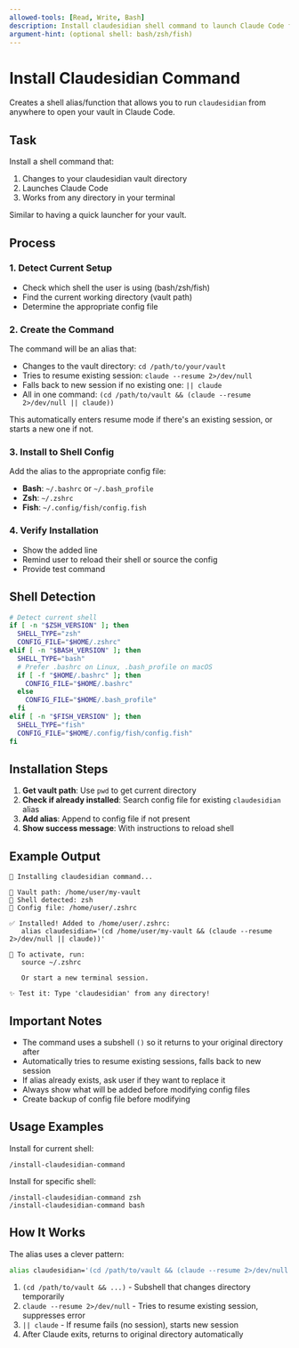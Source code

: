 ```yaml
---
allowed-tools: [Read, Write, Bash]
description: Install claudesidian shell command to launch Claude Code from anywhere
argument-hint: (optional shell: bash/zsh/fish)
---
```


# Install Claudesidian Command

Creates a shell alias/function that allows you to run `claudesidian` from anywhere
to open your vault in Claude Code.

## Task

Install a shell command that:
1. Changes to your claudesidian vault directory
2. Launches Claude Code
3. Works from any directory in your terminal

Similar to having a quick launcher for your vault.

## Process

### 1. **Detect Current Setup**

- Check which shell the user is using (bash/zsh/fish)
- Find the current working directory (vault path)
- Determine the appropriate config file

### 2. **Create the Command**

The command will be an alias that:
- Changes to the vault directory: `cd /path/to/your/vault`
- Tries to resume existing session: `claude --resume 2>/dev/null`
- Falls back to new session if no existing one: `|| claude`
- All in one command: `(cd /path/to/vault && (claude --resume 2>/dev/null || claude))`

This automatically enters resume mode if there's an existing session, or starts a new one if not.

### 3. **Install to Shell Config**

Add the alias to the appropriate config file:
- **Bash**: `~/.bashrc` or `~/.bash_profile`
- **Zsh**: `~/.zshrc`
- **Fish**: `~/.config/fish/config.fish`

### 4. **Verify Installation**

- Show the added line
- Remind user to reload their shell or source the config
- Provide test command

## Shell Detection

```bash
# Detect current shell
if [ -n "$ZSH_VERSION" ]; then
  SHELL_TYPE="zsh"
  CONFIG_FILE="$HOME/.zshrc"
elif [ -n "$BASH_VERSION" ]; then
  SHELL_TYPE="bash"
  # Prefer .bashrc on Linux, .bash_profile on macOS
  if [ -f "$HOME/.bashrc" ]; then
    CONFIG_FILE="$HOME/.bashrc"
  else
    CONFIG_FILE="$HOME/.bash_profile"
  fi
elif [ -n "$FISH_VERSION" ]; then
  SHELL_TYPE="fish"
  CONFIG_FILE="$HOME/.config/fish/config.fish"
fi
```

## Installation Steps

1. **Get vault path**: Use `pwd` to get current directory
2. **Check if already installed**: Search config file for existing `claudesidian` alias
3. **Add alias**: Append to config file if not present
4. **Show success message**: With instructions to reload shell

## Example Output

```
🔧 Installing claudesidian command...

📁 Vault path: /home/user/my-vault
🐚 Shell detected: zsh
📝 Config file: /home/user/.zshrc

✅ Installed! Added to /home/user/.zshrc:
   alias claudesidian='(cd /home/user/my-vault && (claude --resume 2>/dev/null || claude))'

🔄 To activate, run:
   source ~/.zshrc

   Or start a new terminal session.

✨ Test it: Type 'claudesidian' from any directory!
```

## Important Notes

- The command uses a subshell `()` so it returns to your original directory after
- Automatically tries to resume existing sessions, falls back to new session
- If alias already exists, ask user if they want to replace it
- Always show what will be added before modifying config files
- Create backup of config file before modifying

## Usage Examples

Install for current shell:
```
/install-claudesidian-command
```

Install for specific shell:
```
/install-claudesidian-command zsh
/install-claudesidian-command bash
```

## How It Works

The alias uses a clever pattern:
```bash
alias claudesidian='(cd /path/to/vault && (claude --resume 2>/dev/null || claude))'
```

1. `(cd /path/to/vault && ...)` - Subshell that changes directory temporarily
2. `claude --resume 2>/dev/null` - Tries to resume existing session, suppresses error
3. `|| claude` - If resume fails (no session), starts new session
4. After Claude exits, returns to original directory automatically
